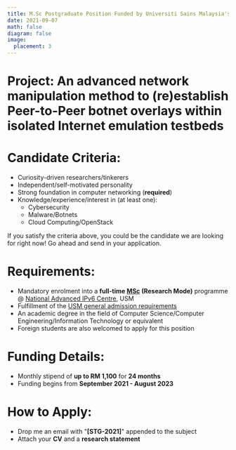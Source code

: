 ```yaml
---
title: M.Sc Postgraduate Position Funded by Universiti Sains Malaysia's Short Term Grant (STG) 
date: 2021-09-07
math: false
diagram: false
image:
  placement: 3
---
```


# Project: **An advanced network manipulation method to (re)establish Peer-to-Peer botnet overlays within isolated Internet emulation testbeds**

# Candidate Criteria: 
- Curiosity-driven researchers/tinkerers 
- Independent/self-motivated personality 
- Strong foundation in computer networking (**required**)
- Knowledge/experience/interest in (at least one):
  - Cybersecurity
  - Malware/Botnets
  - Cloud Computing/OpenStack

If you satisfy the criteria above, you could be the candidate we are looking for right now! Go ahead and send in your application.

# Requirements:
- Mandatory enrolment into a **full-time [MSc](http://www.admissions.usm.my/index.php/postgraduate/postgraduate-programme/sciences/applied-sciences/research-applied-sciences/132-master-of-science-advanced-computer-networks-and-doctor-of-philosophy-ipv6) (Research Mode)** programme @ [National Advanced IPv6 Centre](www.nav6.usm.my), USM 
- Fulfillment of the [USM general admission requirements](http://www.admissions.usm.my/index.php/postgraduate/postgraduate-programme#general-admission-requirements)
- An academic degree in the field of Computer Science/Computer Engineering/Information Technology or equivalent
- Foreign students are also welcomed to apply for this position

# Funding Details:
- Monthly stipend of **up to RM 1,100** for **24 months** 
- Funding begins from **September 2021 - August 2023**

# How to Apply:
- Drop me an email with "**[STG-2021]**" appended to the subject
- Attach your **CV** and a **research statement**

